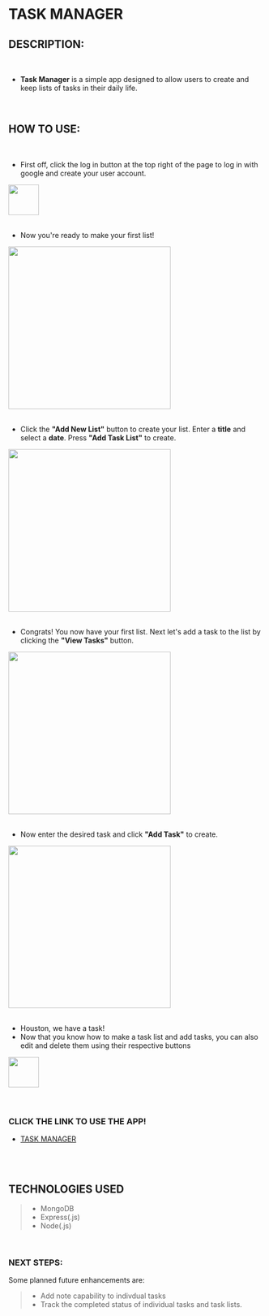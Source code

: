 # **TASK MANAGER**

## **DESCRIPTION:**
<br />
 
 - **Task Manager** is a simple app designed to allow users to create and keep lists of tasks in their daily life.

<br />


## **HOW TO USE:**

<br />

- First off, click the log in button at the top right of the page to log in with google and create your user account.
  <br />

<img src="https://i.imgur.com/uKjMAM7.png" height= 60px>

<br />
<br />

- Now you're ready to make your first list! 
  <br />

<img src="https://i.imgur.com/VILHt61.png" height= 320px>

<br />
<br />

- Click the **"Add New List"** button to create your list. Enter a **title** and select a **date**. Press **"Add Task List"** to create.
  <br />

<img src="https://i.imgur.com/feVAZvA.png" height= 320px>

<br />
<br />

- Congrats! You now have your first list. Next let's add a task to the list by clicking the **"View Tasks"** button. 
  <br />

<img src="https://i.imgur.com/uzEgvNq.png" height= 320px>

<br />
<br />

- Now enter the desired task and click **"Add Task"** to create.
  <br />

<img src="https://i.imgur.com/LlP5Xur.png" height= 320px>

<br />
<br />

- Houston, we have a task!
- Now that you know how to make a task list and add tasks, you can also edit and delete them using their respective buttons
  <br />

<img src="https://i.imgur.com/lfFR2Jw.png" height= 60px>

<br />
<br />
<br />

### **CLICK THE LINK TO USE THE APP!**

- <a href="https://task-manager-sei.herokuapp.com/" target="_blank" rel="noreferrer noopener" >TASK MANAGER</a>

<br />
<br />

## **TECHNOLOGIES USED**

> - MongoDB
> - Express(.js)
> - Node(.js)

<br />

### **NEXT STEPS:**

Some planned future enhancements are:

> - Add note capability to indivdual tasks
> - Track the completed status of individual tasks and task lists.
